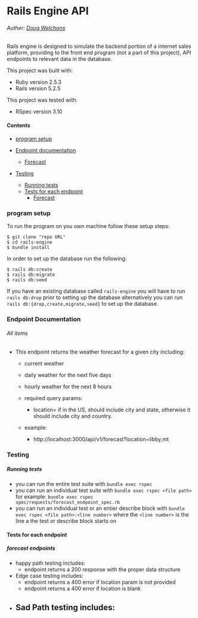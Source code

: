 # Rails Engine API

###### Auther: [Doug Welchons](https://github.com/DougWelchons)


Rails engine is designed to simulate the backend portion of a internet sales platform,
providing to the front end program (not a part of this project), API endpoints to relevant data in the database.


This project was built with:
* Ruby version 2.5.3
* Rails version 5.2.5

This project was tested with:
* RSpec version 3.10

#### Contents
- [program setup](#program-setup)
- [Endpoint documentation](#endpoint-documentation)
  - [Forecast](#forecast-items)

- [Testing](#testing)
  - [Running tests](#running-tests)
  - [Tests for each endpoint](#tests-for-each-endpont)
    - [Forecast](#forecast-endpoints)

### program setup
To run the program on you own machine follow these setup steps:
```
$ git clone "repo URL"
$ cd rails-engine
$ bundle install
```

In order to set up the database run the following:
```
$ rails db:create
$ rails db:migrate
$ rails db:seed
```
If you have an existing database called `rails-engine` you will have to run `rails db:drop` prior to setting up the database
alternatively you can run `rails db:{drop,create,migrate,seed}` to set up the database.

### Endpoint Documentation
###### All items
- This endpoint returns the weather forecast for a given city including:
  - current weather
  - daily weather for the next five days
  - hourly weather for the next 8 hours

  - required query params:
    - location=<location> if in the US, <location> should include city and state, otherwise it should include city and country.
  - example:
    - http://localhost:3000/api/v1/forecast?location=libby,mt




### Testing
##### Running tests
- you can run the entire test suite with `bundle exec rspec`
- you can run an individual test suite with `bundle exec rspec <file path>` for example: `bundle exec rspec spec/requests/forecast_endpoint_spec.rb`
- you can run an individual test or an entier describe block with `bundle exec rspec <file path>:<line number>` where the `<line number>` is the line a the test or describe block starts on


#### Tests for each endpoint
##### forecast endpoints
- happy path testing includes:
  - endpoint returns a 200 response with the proper data structure
- Edge case testing includes:
  - endpoint returns a 400 error if location param is not provided
  - endpoint returns a 400 error if location is blank
- Sad Path testing includes:
  -
